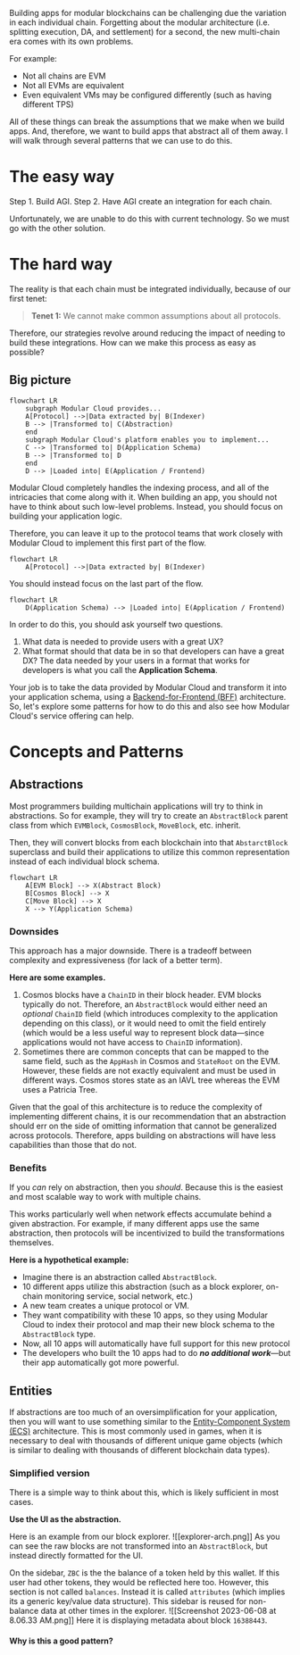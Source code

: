 Building apps for modular blockchains can be challenging due the variation in each individual chain. Forgetting about the modular architecture (i.e. splitting execution, DA, and settlement) for a second, the new multi-chain era comes with its own problems.

For example:
- Not all chains are EVM
- Not all EVMs are equivalent
- Even equivalent VMs may be configured differently (such as having different TPS)

All of these things can break the assumptions that we make when we build apps. And, therefore, we want to build apps that abstract all of them away. I will walk through several patterns that we can use to do this.

# The easy way
Step 1. Build AGI.
Step 2. Have AGI create an integration for each chain.

Unfortunately, we are unable to do this with current technology. So we must go with the other solution.

# The hard way
The reality is that each chain must be integrated individually, because of our first tenet:

> **Tenet 1:** We cannot make common assumptions about all protocols.

Therefore, our strategies revolve around reducing the impact of needing to build these integrations. How can we make this process as easy as possible?

## Big picture
```mermaid
flowchart LR
	subgraph Modular Cloud provides...
	A[Protocol] -->|Data extracted by| B(Indexer)
	B --> |Transformed to| C(Abstraction)
	end
	subgraph Modular Cloud's platform enables you to implement...
	C --> |Transformed to| D(Application Schema)
	B --> |Transformed to| D
	end
	D --> |Loaded into| E(Application / Frontend)
```
Modular Cloud completely handles the indexing process, and all of the intricacies that come along with it. When building an app, you should not have to think about such low-level problems. Instead, you should focus on building your application logic.

Therefore, you can leave it up to the protocol teams that work closely with Modular Cloud to implement this first part of the flow.
```mermaid
flowchart LR
	A[Protocol] -->|Data extracted by| B(Indexer)
```

You should instead focus on the last part of the flow.
```mermaid
flowchart LR
	D(Application Schema) --> |Loaded into| E(Application / Frontend)
```

In order to do this, you should ask yourself two questions.
1. What data is needed to provide users with a great UX?
2. What format should that data be in so that developers can have a great DX?
The data needed by your users in a format that works for developers is what you call the **Application Schema**.

Your job is to take the data provided by Modular Cloud and transform it into your application schema, using a [Backend-for-Frontend (BFF)](https://samnewman.io/patterns/architectural/bff/) architecture. So, let's explore some patterns for how to do this and also see how Modular Cloud's service offering can help.

# Concepts and Patterns
## Abstractions
Most programmers building multichain applications will try to think in abstractions. So for example, they will try to create an `AbstractBlock` parent class from which `EVMBlock`, `CosmosBlock`, `MoveBlock`, etc. inherit.

Then, they will convert blocks from each blockchain into that `AbstarctBlock` superclass and build their applications to utilize this common representation instead of each individual block schema.
```mermaid
flowchart LR
	A[EVM Block] --> X(Abstract Block)
	B[Cosmos Block] --> X
	C[Move Block] --> X
	X --> Y(Application Schema)
```

### Downsides
This approach has a major downside. There is a tradeoff between complexity and expressiveness (for lack of a better term).

**Here are some examples.**
1. Cosmos blocks have a `ChainID` in their block header. EVM blocks typically do not. Therefore, an `AbstractBlock` would either need an *optional* `ChainID` field (which introduces complexity to the application depending on this class), or it would need to omit the field entirely (which would be a less useful way to represent block data—since applications would not have access to `ChainID` information).
2. Sometimes there are common concepts that can be mapped to the same field, such as the `AppHash` in Cosmos and `StateRoot` on the EVM. However, these fields are not exactly equivalent and must be used in different ways. Cosmos stores state as an IAVL tree whereas the EVM uses a Patricia Tree.

Given that the goal of this architecture is to reduce the complexity of implementing different chains, it is our recommendation that an abstraction should err on the side of omitting information that cannot be generalized across protocols. Therefore, apps building on abstractions will have less capabilities than those that do not.

### Benefits
If you *can* rely on abstraction, then you *should*. Because this is the easiest and most scalable way to work with multiple chains.

This works particularly well when network effects accumulate behind a given abstraction. For example, if many different apps use the same abstraction, then protocols will be incentivized to build the transformations themselves.

**Here is a hypothetical example:**
- Imagine there is an abstraction called `AbstractBlock`.
- 10 different apps utilize this abstraction (such as a block explorer, on-chain monitoring service, social network, etc.)
- A new team creates a unique protocol or VM.
- They want compatibility with these 10 apps, so they using Modular Cloud to index their protocol and map their new block schema to the `AbstractBlock` type.
- Now, all 10 apps will automatically have full support for this new protocol
- The developers who built the 10 apps had to do ***no additional work***—but their app automatically got more powerful.

## Entities
If abstractions are too much of an oversimplification for your application, then you will want to use something similar to the [Entity-Component System (ECS)](https://t-machine.org/index.php/2007/09/03/entity-systems-are-the-future-of-mmog-development-part-1/) architecture. This is most commonly used in games, when it is necessary to deal with thousands of different unique game objects (which is similar to dealing with thousands of different blockchain data types).

### Simplified version
There is a simple way to think about this, which is likely sufficient in most cases.

**Use the UI as the abstraction.** 

Here is an example from our block explorer.
![[explorer-arch.png]]
As you can see the raw blocks are not transformed into an `AbstractBlock`, but instead directly formatted for the UI.

On the sidebar, `ZBC` is the the balance of a token held by this wallet. If this user had other tokens, they would be reflected here too. However, this section is not called `balances`. Instead it is called `attributes` (which implies its a generic key/value data structure). This sidebar is reused for non-balance data at other times in the explorer.
![[Screenshot 2023-06-08 at 8.06.33 AM.png]]
Here it is displaying metadata about block `16388443`.

#### Why is this a good pattern?
